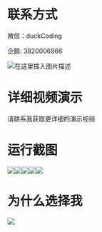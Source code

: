 # 联系方式

微信：duckCoding

企鹅: 3820006966

![在这里插入图片描述](http://upload.cxycsx.vip/91ab4bcb4f2c4c6db86365bb6d6e9c62.jpeg)

# 详细视频演示

请联系我获取更详细的演示视频

# 运行截图

![](http://www.bysj52.com/uploadfile/ueditor/image/202306/%E6%AF%95%E8%AE%BEssm741%E7%99%BD%E4%BA%91%E4%BC%9A%E8%AE%AE%E7%AE%A1%E7%90%86%E7%B3%BB%E7%BB%9F+vue%E6%BC%94%E7%A4%BA%E6%AF%95%E4%B8%9A%E8%AE%BE%E8%AE%A1/2.png)![](http://www.bysj52.com/uploadfile/ueditor/image/202306/%E6%AF%95%E8%AE%BEssm741%E7%99%BD%E4%BA%91%E4%BC%9A%E8%AE%AE%E7%AE%A1%E7%90%86%E7%B3%BB%E7%BB%9F+vue%E6%BC%94%E7%A4%BA%E6%AF%95%E4%B8%9A%E8%AE%BE%E8%AE%A1/1.png)![](http://www.bysj52.com/uploadfile/ueditor/image/202306/%E6%AF%95%E8%AE%BEssm741%E7%99%BD%E4%BA%91%E4%BC%9A%E8%AE%AE%E7%AE%A1%E7%90%86%E7%B3%BB%E7%BB%9F+vue%E6%BC%94%E7%A4%BA%E6%AF%95%E4%B8%9A%E8%AE%BE%E8%AE%A1/5.png)![](http://www.bysj52.com/uploadfile/ueditor/image/202306/%E6%AF%95%E8%AE%BEssm741%E7%99%BD%E4%BA%91%E4%BC%9A%E8%AE%AE%E7%AE%A1%E7%90%86%E7%B3%BB%E7%BB%9F+vue%E6%BC%94%E7%A4%BA%E6%AF%95%E4%B8%9A%E8%AE%BE%E8%AE%A1/3.png)![](http://www.bysj52.com/uploadfile/ueditor/image/202306/%E6%AF%95%E8%AE%BEssm741%E7%99%BD%E4%BA%91%E4%BC%9A%E8%AE%AE%E7%AE%A1%E7%90%86%E7%B3%BB%E7%BB%9F+vue%E6%BC%94%E7%A4%BA%E6%AF%95%E4%B8%9A%E8%AE%BE%E8%AE%A1/4.png)

# 为什么选择我

![](http://upload.cxycsx.vip/%E7%A8%8B%E5%BA%8F%E8%AE%BE%E8%AE%A1.png)

